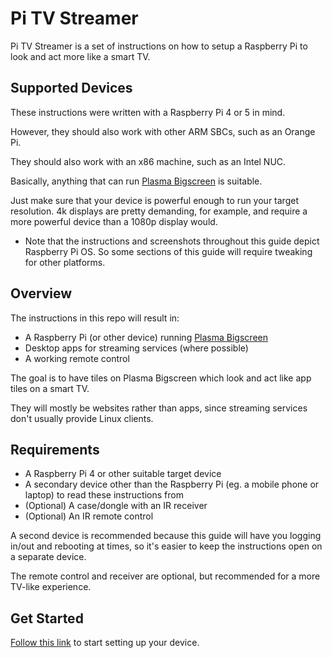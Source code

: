 # Pi TV Streamer

Pi TV Streamer is a set of instructions on how to setup a Raspberry Pi to look and act more like a smart TV.

## Supported Devices

These instructions were written with a Raspberry Pi 4 or 5 in mind.

However, they should also work with other ARM SBCs, such as an Orange Pi.

They should also work with an x86 machine, such as an Intel NUC.

Basically, anything that can run [Plasma Bigscreen](https://plasma-bigscreen.org) is suitable.

Just make sure that your device is powerful enough to run your target resolution. 4k displays are pretty demanding, for example, and require a more powerful device than a 1080p display would.

* Note that the instructions and screenshots throughout this guide depict Raspberry Pi OS. So some sections of this guide will require tweaking for other platforms.

## Overview

The instructions in this repo will result in:

- A Raspberry Pi (or other device) running [Plasma Bigscreen](https://plasma-bigscreen.org)
- Desktop apps for streaming services (where possible)
- A working remote control

The goal is to have tiles on Plasma Bigscreen which look and act like app tiles on a smart TV.

They will mostly be websites rather than apps, since streaming services don't usually provide Linux clients.

## Requirements

- A Raspberry Pi 4 or other suitable target device
- A secondary device other than the Raspberry Pi (eg. a mobile phone or laptop) to read these instructions from
- (Optional) A case/dongle with an IR receiver
- (Optional) An IR remote control

A second device is recommended because this guide will have you logging in/out and rebooting at times, so it's easier to keep the instructions open on a separate device.

The remote control and receiver are optional, but recommended for a more TV-like experience.

## Get Started

[Follow this link](install/README.md) to start setting up your device.